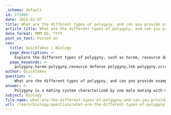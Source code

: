 ```yaml
---
_schema: default
id: 171005
date: 2025-02-07
title: What are the different types of polygyny, and can you provide examples from nature?
article_title: What are the different types of polygyny, and can you provide examples from nature?
date_format: MMM DD, YYYY
post_on_text: Posted on
seo:
  title: QuickTakes | Biology
  page_description: >-
    Explore the different types of polygyny, such as harem, resource defense, lek, scramble competition, and sequential, with examples from nature like elephant seals and sage-grouse.
  page_keywords: >-
    polygyny,harem polygyny,resource defense polygyny,lek polygyny,scramble competition polygyny,serial polygyny,sexual dimorphism,elephant seals,sage-grouse,frogs,insects
author: QuickTakes
question: >-
    What are the different types of polygyny, and can you provide examples from nature?
answer: >-
    Polygyny is a mating system characterized by one male mating with multiple females. There are several types of polygyny, each with distinct characteristics and examples from nature:\n\n1. **Harem Polygyny**: In this type, a dominant male controls a group of females, often referred to as a harem. This is commonly observed in species like elephant seals, where dominant males establish territories and control access to a group of females, maximizing their reproductive success.\n\n2. **Resource Defense Polygyny**: Here, males defend resources that are attractive to females, such as food or nesting sites. For example, in some species of frogs, males may establish territories around high-quality breeding sites and attract females to these locations.\n\n3. **Lek Polygyny**: In lek polygyny, males gather in specific areas called leks to display their traits and compete for female attention. Females visit these leks to choose mates based on their displays. A well-known example is the sage-grouse, where males perform elaborate courtship displays to attract females.\n\n4. **Scramble Competition Polygyny**: This occurs when males compete to find and mate with females as quickly as possible, often in situations where females are dispersed. An example can be seen in certain species of insects, where males may race to locate and mate with females before other males can.\n\n5. **Sequential Polygyny**: In this type, a male may mate with multiple females over time, but not simultaneously. This can occur in species where males have a breeding season and may mate with different females in successive years. An example is seen in some bird species, where males may mate with different females in different breeding seasons.\n\nThese various forms of polygyny illustrate the diverse strategies that males employ to maximize their reproductive success in different ecological contexts. Each type of polygyny can lead to significant sexual dimorphism, as males often develop traits that enhance their attractiveness or competitiveness in securing mates.
subject: Biology
file_name: what-are-the-different-types-of-polygyny-and-can-you-provide-examples-from-nature.md
url: /learn/biology/questions/what-are-the-different-types-of-polygyny-and-can-you-provide-examples-from-nature
---
```


&nbsp;